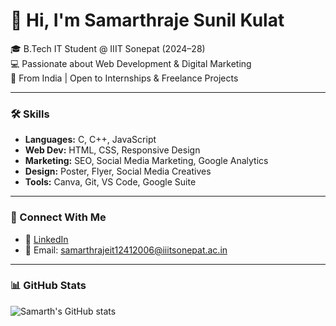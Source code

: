 # 👋 Hi, I'm Samarthraje Sunil Kulat

🎓 B.Tech IT Student @ IIIT Sonepat (2024–28)  
💻 Passionate about Web Development & Digital Marketing  
📍 From India | Open to Internships & Freelance Projects

---

### 🛠️ Skills

- **Languages:** C, C++, JavaScript  
- **Web Dev:** HTML, CSS, Responsive Design  
- **Marketing:** SEO, Social Media Marketing, Google Analytics  
- **Design:** Poster, Flyer, Social Media Creatives  
- **Tools:** Canva, Git, VS Code, Google Suite  

---

### 🔗 Connect With Me

- 💼 [LinkedIn](https://www.linkedin.com/in/samarth-kulat-42b028263)
- 📧 Email: samarthrajeit12412006@iiitsonepat.ac.in

---

### 📊 GitHub Stats
![Samarth's GitHub stats](https://github-readme-stats.vercel.app/api?username=Samarthraje22&show_icons=true&theme=radical)
